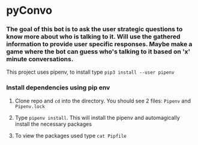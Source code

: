 # pyConvo
### The goal of this bot is to ask the user strategic questions to know more about who is talking to it. Will use the gathered information to provide user specific responses. Maybe make a game where the bot can guess who's talking to it based on 'x' minute conversations. 

This project uses pipenv, to install type `pip3 install --user pipenv`

### Install dependencies using pip env

 1. Clone repo and `cd` into the directory. You should see 2 files: `Pipenv` and `Pipenv.lock`
 
 2. Type `pipenv install`. This will install the pipenv and automagically install the necessary packages

 3. To view the packages used type `cat Pipfile`


